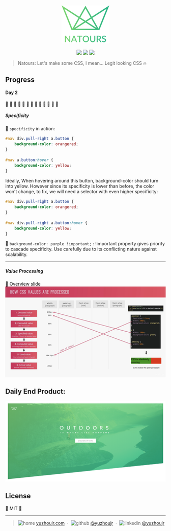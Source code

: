 <h3 style="text-align:center;font-weight: 300;" align="center">
  <img src="../img/logo-green-2x.png" width="150px">
</h3>

<p align="center">
  <img src="https://img.shields.io/badge/license-MIT-yellow.svg?style=flat-square">
  <img src="https://img.shields.io/badge/downloads-0k-yellow.svg?style=flat-square">
  <img src="https://img.shields.io/badge/build-passing-yellow.svg?style=flat-square">
</p>


> Natours: Let's make some CSS, I mean... Legit looking CSS 🔥


## Progress

#### Day 2

🍇 🍊 🍋 🍌 🍍 🍎 🍏 🍐 🍑 🍒 🍓 🥝 🍅
##### Specificity

🍉 `specificity` in action:

```css
#nav div.pull-right a.button {
    background-color: orangered;
}

#nav a.button:hover {
    background-color: yellow;
}
```

Ideally, When hovering around this button, background-color should turn into yellow. However since its specificity is lower than before, the color won't change, to fix, we will need a selector with even higher specificity:

```css
#nav div.pull-right a.button {
    background-color: orangered;
}

#nav div.pull-right a.button:hover {
    background-color: yellow;
}
```
🍈 `background-color: purple !important;` : !important property gives priority to cascade specificity. Use carefully due to its conflicting nature against scalability.

---

##### Value Processing

🍇 Overview slide
![Overview](image/day2_value.png)


## Daily End Product:
![Day1](../progress/day1.png)


## License

🌱 MIT 🌱

---

> ![home](http://yuzhoujr.com/emoji/home.svg) [yuzhoujr.com](http://www.yuzhoujr.com) &nbsp;&middot;&nbsp;
> ![github](http://yuzhoujr.com/emoji/github.svg)  [@yuzhoujr](https://github.com/yuzhoujr) &nbsp;&middot;&nbsp;
> ![linkedin](http://yuzhoujr.com/emoji/linkedin.svg)  [@yuzhoujr](https://linkedin.com/in/yuzhoujr)
